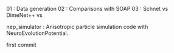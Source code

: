 01 : Data generation 
02 : Comparisons with SOAP
03 : Schnet vs DimeNet++ vs


nep_simulator : Anisotropic particle simulation code with NeuroEvolutionPotential.  


first commit
